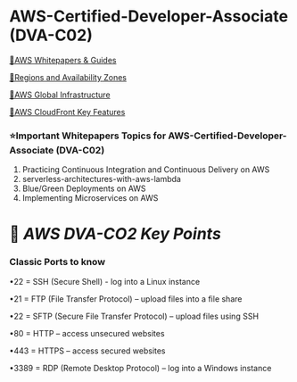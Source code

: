 # AWS-Certified-Developer-Associate (DVA-C02)


<a href="https://aws.amazon.com/whitepapers/?whitepapers-main.sort-by=item.additionalFields.sortDate&whitepapers-main.sort-order=desc&awsf.whitepapers-content-type=*all&awsf.whitepapers-global-methodology=*all&awsf.whitepapers-tech-category=*all&awsf.whitepapers-industries=*all&awsf.whitepapers-business-category=*all">🔗AWS Whitepapers & Guides</a>

<a href="https://aws.amazon.com/about-aws/global-infrastructure/regions_az/">🔗Regions and Availability Zones</a>

<a href="https://aws.amazon.com/about-aws/global-infrastructure/">🔗AWS Global Infrastructure</a>

<a href="https://aws.amazon.com/cloudfront/features/?whats-new-cloudfront.sort-by=item.additionalFields.postDateTime&whats-new-cloudfront.sort-order=desc">🔗AWS CloudFront Key Features</a>

### ⭐Important  Whitepapers Topics  for AWS-Certified-Developer-Associate (DVA-C02)
1. Practicing Continuous Integration and Continuous Delivery on AWS
2. serverless-architectures-with-aws-lambda
3. Blue/Green Deployments on AWS
4. Implementing Microservices on AWS 

# 🔑<i> AWS DVA-CO2 Key Points </i>

### Classic Ports to know

•22 = SSH (Secure Shell) - log into a Linux instance 

•21 = FTP (File Transfer Protocol) – upload files into a file share

•22 = SFTP (Secure File Transfer Protocol) – upload files using SSH

•80 = HTTP – access unsecured websites

•443 = HTTPS – access secured websites

•3389 = RDP (Remote Desktop Protocol) – log into a Windows instance

